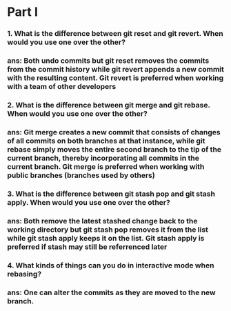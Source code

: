 # Part I

### 1. What is the difference between git reset and git revert. When would you use one over the other?
### ans: Both undo commits but git reset removes the commits from the commit history while git revert appends a new commit with the resulting content. Git revert is preferred when working with a team of other developers

### 2. What is the difference between git merge and git rebase. When would you use one over the other?
### ans: Git merge creates a new commit that consists of changes of all commits on both branches at that instance, while git rebase simply moves the entire second branch to the tip of the current branch, thereby incorporating all commits in the current branch. Git merge is preferred when working with public branches (branches used by others)

### 3. What is the difference between git stash pop and git stash apply. When would you use one over the other?
### ans: Both remove the latest stashed change back to the working directory but git stash pop removes it from the list while git stash apply keeps it on the list. Git stash apply is preferred if stash may still be referrenced later

### 4. What kinds of things can you do in interactive mode when rebasing?
### ans: One can alter the commits as they are moved to the new branch.